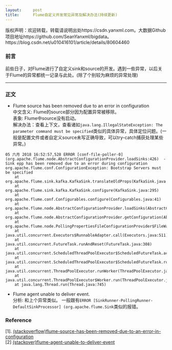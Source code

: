 ```yaml
---
layout:     post
title:      Flume自定义开发常见异常及解决办法(持续更新)
---
```

<div id="article_content" class="article_content clearfix csdn-tracking-statistics" data-pid="blog" data-mod="popu_307" data-dsm="post">
								<div class="article-copyright">
					版权声明：欢迎转载，转载请说明出处https://csdn.yanxml.com。大数据Github项目地址https://github.com/SeanYanxml/bigdata。					https://blog.csdn.net/u010416101/article/details/80604460				</div>
								            <div id="content_views" class="markdown_views prism-atom-one-dark">
							<!-- flowchart 箭头图标 勿删 -->
							<svg xmlns="http://www.w3.org/2000/svg" style="display: none;"><path stroke-linecap="round" d="M5,0 0,2.5 5,5z" id="raphael-marker-block" style="-webkit-tap-highlight-color: rgba(0, 0, 0, 0);"></path></svg>
							<h3 id="前言">前言</h3>

<p>前些日子，对Flume进行了自定义sink和source的开发。遇到一些异常，以后关于Flume的异常都统一记录与此处。(除了个别较为麻烦的异常处理)</p>

<hr>



<h3 id="正文">正文</h3>

<ul>
<li>Flume source has been removed due to an error in configuration <br>
中文含义: Flume的source部分因为配置异常被移除。 <br>
表象: Flume中source没有启动。 <br>
解决办法：查看上下文，查看诸如<code>java.lang.IllegalStateException: The parameter command must be specified</code>类似的具体异常，具体定位问题。(一般是配置文件或者自定义source未写正确导致，可以try-catch捕获处理某些异常。)</li>
</ul>



<pre class="prettyprint"><code class=" hljs avrasm"><span class="hljs-number">05</span> 六月 <span class="hljs-number">2018</span> <span class="hljs-number">16</span>:<span class="hljs-number">52</span>:<span class="hljs-number">57</span>,<span class="hljs-number">528</span> ERROR [conf-file-poller-<span class="hljs-number">0</span>] (org<span class="hljs-preprocessor">.apache</span><span class="hljs-preprocessor">.flume</span><span class="hljs-preprocessor">.node</span><span class="hljs-preprocessor">.AbstractConfigurationProvider</span><span class="hljs-preprocessor">.loadSinks</span>:<span class="hljs-number">426</span>)  - Sink epp has been removed due to an error during configuration
<span class="hljs-label">org.apache.flume.conf.ConfigurationException:</span> Bootstrap Servers must be specified
    at org<span class="hljs-preprocessor">.apache</span><span class="hljs-preprocessor">.flume</span><span class="hljs-preprocessor">.sink</span><span class="hljs-preprocessor">.kafka</span><span class="hljs-preprocessor">.KafkaSink</span><span class="hljs-preprocessor">.translateOldProps</span>(KafkaSink<span class="hljs-preprocessor">.java</span>:<span class="hljs-number">353</span>)
    at org<span class="hljs-preprocessor">.apache</span><span class="hljs-preprocessor">.flume</span><span class="hljs-preprocessor">.sink</span><span class="hljs-preprocessor">.kafka</span><span class="hljs-preprocessor">.KafkaSink</span><span class="hljs-preprocessor">.configure</span>(KafkaSink<span class="hljs-preprocessor">.java</span>:<span class="hljs-number">295</span>)
    at org<span class="hljs-preprocessor">.apache</span><span class="hljs-preprocessor">.flume</span><span class="hljs-preprocessor">.conf</span><span class="hljs-preprocessor">.Configurables</span><span class="hljs-preprocessor">.configure</span>(Configurables<span class="hljs-preprocessor">.java</span>:<span class="hljs-number">41</span>)
    at org<span class="hljs-preprocessor">.apache</span><span class="hljs-preprocessor">.flume</span><span class="hljs-preprocessor">.node</span><span class="hljs-preprocessor">.AbstractConfigurationProvider</span><span class="hljs-preprocessor">.loadSinks</span>(AbstractConfigurationProvider<span class="hljs-preprocessor">.java</span>:<span class="hljs-number">411</span>)
    at org<span class="hljs-preprocessor">.apache</span><span class="hljs-preprocessor">.flume</span><span class="hljs-preprocessor">.node</span><span class="hljs-preprocessor">.AbstractConfigurationProvider</span><span class="hljs-preprocessor">.getConfiguration</span>(AbstractConfigurationProvider<span class="hljs-preprocessor">.java</span>:<span class="hljs-number">102</span>)
    at org<span class="hljs-preprocessor">.apache</span><span class="hljs-preprocessor">.flume</span><span class="hljs-preprocessor">.node</span><span class="hljs-preprocessor">.PollingPropertiesFileConfigurationProvider</span>$FileWatcherRunnable<span class="hljs-preprocessor">.run</span>(PollingPropertiesFileConfigurationProvider<span class="hljs-preprocessor">.java</span>:<span class="hljs-number">141</span>)
    at java<span class="hljs-preprocessor">.util</span><span class="hljs-preprocessor">.concurrent</span><span class="hljs-preprocessor">.Executors</span>$RunnableAdapter<span class="hljs-preprocessor">.call</span>(Executors<span class="hljs-preprocessor">.java</span>:<span class="hljs-number">511</span>)
    at java<span class="hljs-preprocessor">.util</span><span class="hljs-preprocessor">.concurrent</span><span class="hljs-preprocessor">.FutureTask</span><span class="hljs-preprocessor">.runAndReset</span>(FutureTask<span class="hljs-preprocessor">.java</span>:<span class="hljs-number">308</span>)
    at java<span class="hljs-preprocessor">.util</span><span class="hljs-preprocessor">.concurrent</span><span class="hljs-preprocessor">.ScheduledThreadPoolExecutor</span>$ScheduledFutureTask<span class="hljs-preprocessor">.access</span>$301(ScheduledThreadPoolExecutor<span class="hljs-preprocessor">.java</span>:<span class="hljs-number">180</span>)
    at java<span class="hljs-preprocessor">.util</span><span class="hljs-preprocessor">.concurrent</span><span class="hljs-preprocessor">.ScheduledThreadPoolExecutor</span>$ScheduledFutureTask<span class="hljs-preprocessor">.run</span>(ScheduledThreadPoolExecutor<span class="hljs-preprocessor">.java</span>:<span class="hljs-number">294</span>)
    at java<span class="hljs-preprocessor">.util</span><span class="hljs-preprocessor">.concurrent</span><span class="hljs-preprocessor">.ThreadPoolExecutor</span><span class="hljs-preprocessor">.runWorker</span>(ThreadPoolExecutor<span class="hljs-preprocessor">.java</span>:<span class="hljs-number">1142</span>)
    at java<span class="hljs-preprocessor">.util</span><span class="hljs-preprocessor">.concurrent</span><span class="hljs-preprocessor">.ThreadPoolExecutor</span>$Worker<span class="hljs-preprocessor">.run</span>(ThreadPoolExecutor<span class="hljs-preprocessor">.java</span>:<span class="hljs-number">617</span>)
    at java<span class="hljs-preprocessor">.lang</span><span class="hljs-preprocessor">.Thread</span><span class="hljs-preprocessor">.run</span>(Thread<span class="hljs-preprocessor">.java</span>:<span class="hljs-number">745</span>)</code></pre>

<ul>
<li>Flume agent unable to deliver event. <br>
分析: 和上个异常类似。 一般跟有<code>ERROR [SinkRunner-PollingRunner-DefaultSinkProcessor] (org.apache.flume.Sink</code>类似的报错。</li>
</ul>

<h3 id="reference">Reference</h3>

<p>[1]. <a href="https://stackoverflow.com/questions/43662161/flume-source-has-been-removed-due-to-an-error-in-configuration" rel="nofollow">(stackoverflow)flume-source-has-been-removed-due-to-an-error-in-configuration</a> <br>
[2] <a href="https://stackoverflow.com/questions/20745439/flume-agent-unable-to-deliver-event" rel="nofollow">(stackover)flume-agent-unable-to-deliver-event</a></p>            </div>
						<link href="https://csdnimg.cn/release/phoenix/mdeditor/markdown_views-9e5741c4b9.css" rel="stylesheet">
                </div>